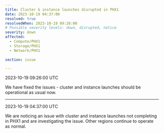 ```yaml
---
title: Cluster & instance launches disrupted in PHX1
date: 2023-10-19 04:37:00
resolved: true
resolvedWhen: 2023-10-19 09:26:00
# Possible severity levels: down, disrupted, notice
severity: down 
affected:
  - Compute/PHX1
  - Storage/PHX1
  - Network/PHX1
    
section: issue

---
```


2023-10-19 09:26:00 UTC

We have fixed the issues - cluster and instance launches should be operational as usual now.

---

2023-10-19 04:37:00 UTC

We are noticing an issue with cluster and instance launches not completing in PHX1 and are investigating the issue. Other regions continue to operate as normal.
